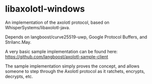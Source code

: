 # libaxolotl-windows
An implementation of the axolotl protocol, based on WhisperSystems/libaxolotl-java.

Depends on langboost/curve25519-uwp, Google Protocol Buffers, and Strilanc.May.

A very basic sample implementation can be found here:
https://github.com/langboost/axolotl-sample-client

The sample implementation simply proves the concept, and allows someone to step through the Axolotl protocol as it ratchets, encrypts, decrypts, etc.
